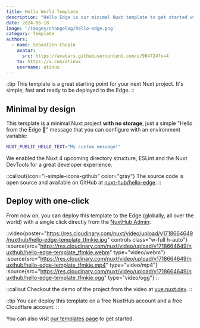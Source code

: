 ```yaml
---
title: Hello World Template
description: "Hello Edge is our minimal Nuxt template to get started with server-side rendering on the Edge."
date: 2024-06-18
image: '/images/changelog/hello-edge.png'
category: Template
authors:
  - name: Sebastien Chopin
    avatar: 
      src: https://avatars.githubusercontent.com/u/904724?v=4
    to: https://x.com/atinux
    username: atinux
---
```


::tip
This template is a great starting point for your next Nuxt project. It's simple, fast and ready to be deployed to the Edge.
::

## Minimal by design

This template is a minimal Nuxt project **with no storage**, just a simple "Hello from the Edge 👋" message that you can configure with an environment variable:

```bash [.env]
NUXT_PUBLIC_HELLO_TEXT="My custom message!"
```

We enabled the Nuxt 4 upcoming directory structure, ESLint and the Nuxt DevTools for a great developer experience.

::callout{icon="i-simple-icons-github" color="gray"}
The source code is open source and available on GitHub at [nuxt-hub/hello-edge](https://github.com/nuxt-hub/hello-edge).
::

## Deploy with one-click

From now on, you can deploy this template to the Edge (globally, all over the world) with a single click directly from the [NuxtHub Admin](https://admin.hub.nuxt.com):

::video{poster="https://res.cloudinary.com/nuxt/video/upload/v1718664649/nuxthub/hello-edge-template_tfmkie.jpg" controls class="w-full h-auto"}
  :source{src="https://res.cloudinary.com/nuxt/video/upload/v1718664649/nuxthub/hello-edge-template_tfmkie.webm" type="video/webm"}
  :source{src="https://res.cloudinary.com/nuxt/video/upload/v1718664649/nuxthub/hello-edge-template_tfmkie.mp4" type="video/mp4"}
  :source{src="https://res.cloudinary.com/nuxt/video/upload/v1718664649/nuxthub/hello-edge-template_tfmkie.ogg" type="video/ogg"}
::

::callout
Checkout the demo of the project from the video at [vue.nuxt.dev](https://vue.nuxt.dev).
::

::tip
You can deploy this template on a free NuxtHub account and a free Cloudflare account.
::

You can also visit [our templates page](/templates) to get started.
